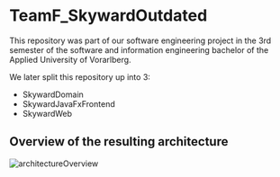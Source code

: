 # TeamF_SkywardOutdated
This repository was part of our software engineering project in the 3rd semester of the software and information engineering bachelor of the Applied University of Vorarlberg.

We later split this repository up into 3:
- SkywardDomain
- SkywardJavaFxFrontend
- SkywardWeb

## Overview of the resulting architecture
![architectureOverview](https://user-images.githubusercontent.com/50101590/216428800-a5738dd6-81f7-44c6-aff5-3fc3a39348ad.jpg)
